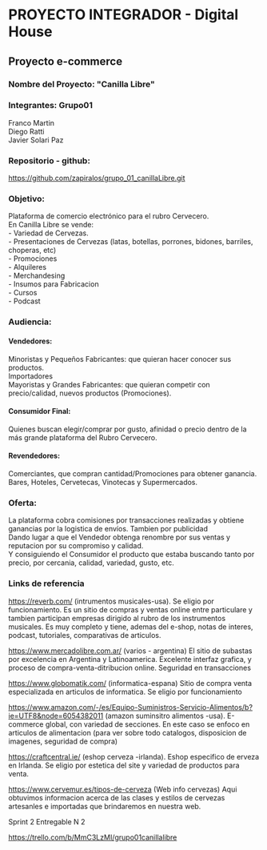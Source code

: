 # PROYECTO INTEGRADOR - Digital House

## Proyecto e-commerce

### Nombre del Proyecto: "Canilla Libre"

### Integrantes: Grupo01
Franco Martin
<br>Diego Ratti 
<br>Javier Solari Paz

### Repositorio - github: 
https://github.com/zapiralos/grupo_01_canillaLibre.git

### Objetivo: 
Plataforma de comercio electrónico para el rubro Cervecero. 
<br>En Canilla Libre se vende:
<br>- Variedad de Cervezas.
<br>- Presentaciones de Cervezas (latas, botellas, porrones, bidones, barriles, choperas, etc)
<br>- Promociones
<br>- Alquileres
<br>- Merchandesing
<br>- Insumos para Fabricacion
<br>- Cursos 
<br>- Podcast

### Audiencia:
#### Vendedores: 
Minoristas y Pequeños Fabricantes: que quieran hacer conocer sus productos.
<br>Importadores
<br>Mayoristas y Grandes Fabricantes: que quieran competir con precio/calidad, nuevos productos (Promociones).

#### Consumidor Final:
Quienes buscan elegir/comprar por gusto, afinidad o precio dentro de la más grande plataforma del Rubro Cervecero.

#### Revendedores: 
Comerciantes, que compran cantidad/Promociones para obtener ganancia. Bares, Hoteles, Cervetecas, Vinotecas y Supermercados.

### Oferta:
La plataforma cobra comisiones por transacciones realizadas y obtiene ganancias por la logistica de envíos. Tambien por publicidad
<br>Dando lugar a que el Vendedor obtenga renombre por sus ventas y reputacion por su compromiso y calidad.
<br>Y consiguiendo el Consumidor el producto que estaba buscando tanto por precio, por cercania, calidad, variedad, gusto, etc.

### Links de referencia

https://reverb.com/  (intrumentos musicales-usa). Se eligio por funcionamiento. Es un sitio de compras y ventas online entre particulare y tambien participan empresas dirigido al rubro de los instrumentos musicales. Es muy completo y tiene, ademas del e-shop, notas de interes, podcast, tutoriales, comparativas de articulos.

https://www.mercadolibre.com.ar/ (varios - argentina) El sitio de subastas por excelencia en Argentina y Latinoamerica. Excelente interfaz grafica, y proceso de compra-venta-ditribucion online. Seguridad en transacciones

https://www.globomatik.com/  (informatica-espana) Sitio de compra venta especializada en articulos de informatica. Se eligio por funcionamiento

https://www.amazon.com/-/es/Equipo-Suministros-Servicio-Alimentos/b?ie=UTF8&node=6054382011 (amazon suminsitro alimentos -usa). E-commerce global, con variedad de secciones. En este caso se enfoco en articulos de alimentacion (para ver sobre todo catalogos, disposicion de imagenes, seguridad de compra)

https://craftcentral.ie/ (eshop cerveza -irlanda). Eshop especifico de erveza en Irlanda. Se eligio por estetica del site y variedad de productos para venta.

https://www.cervemur.es/tipos-de-cerveza (Web info cervezas) Aqui obtuvimos informacion acerca de las clases y estilos de cervezas artesanles e importadas que brindaremos en nuestra web.

Sprint 2 
Entregable N 2

https://trello.com/b/MmC3LzMI/grupo01canillalibre
